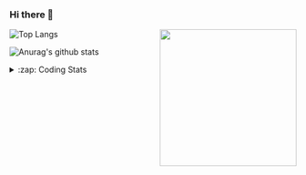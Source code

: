### Hi there 👋

<!--
**tao8687/tao8687** is a ✨ _special_ ✨ repository because its `README.md` (this file) appears on your GitHub profile.

Here are some ideas to get you started:

- 🔭 I’m currently working on ...
- 🌱 I’m currently learning ...
- 👯 I’m looking to collaborate on ...
- 🤔 I’m looking for help with ...
- 💬 Ask me about ...
- 📫 How to reach me: ...
- 😄 Pronouns: ...
- ⚡ Fun fact: ...
-->

<img align='right' src="https://media.giphy.com/media/M9gbBd9nbDrOTu1Mqx/giphy.gif" width="240">

  
![Top Langs](https://github-readme-stats.vercel.app/api/top-langs/?username=tao8687&layout=compact&title_color=23238E&text_color=A67D3D)

![Anurag's github stats](https://github-readme-stats.vercel.app/api?username=tao8687&show_icons=true&&text_color=A67D3D&title_color=23238E&show_icons=false&count_private=true&hide=stars)

<details>
  <summary>:zap: Coding Stats</summary>
  <br>
    
<!--START_SECTION:waka-->

```text
From: 06 May 2023 - To: 13 May 2023

C            24 hrs 24 mins  ███████████████▓░░░░░░░░░   62.48 %
Text         8 hrs 51 mins   █████▓░░░░░░░░░░░░░░░░░░░   22.68 %
Python       4 hrs 48 mins   ███░░░░░░░░░░░░░░░░░░░░░░   12.32 %
Makefile     35 mins         ▒░░░░░░░░░░░░░░░░░░░░░░░░   01.52 %
C++          10 mins         ░░░░░░░░░░░░░░░░░░░░░░░░░   00.44 %
```

<!--END_SECTION:waka-->
</details>
